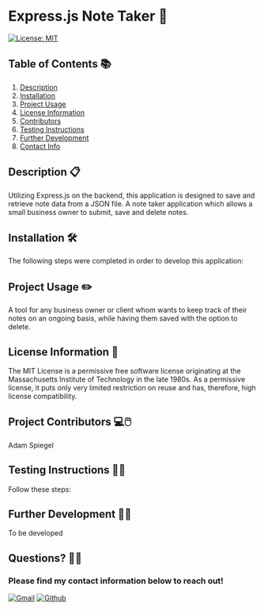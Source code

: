 
  # **Express.js Note Taker** :memo:
  [![License: MIT](https://img.shields.io/badge/License-MIT-yellow.svg)](https://opensource.org/licenses/MIT) 

  ## Table of Contents :books:
   1. [Description](#description-:clipboard:)
   2. [Installation](#installation)
   3. [Project Usage](#Project-Usage)
   4. [License Information](#License-Information)
   5. [Contributors](#Project-Contributors)
   6. [Testing Instructions](#Testing-Instructions)
   7. [Further Development](#Further-Development)
   8. [Contact Info](#Questions)
   
  ## Description :clipboard:
  Utilizing Express.js on the backend, this application is designed to save and retrieve note data from a JSON file. A note taker application which allows a small business owner to submit, save and delete notes.

  ## Installation :hammer_and_wrench:	
  The following steps were completed in order to develop this application:

  ## Project Usage :pencil2:
  A tool for any business owner or client whom wants to keep track of their notes on an ongoing basis, while having them saved with the option to delete.

  ## License Information :ticket:
  The MIT License is a permissive free software license originating at the Massachusetts Institute of Technology in the late 1980s. As a permissive license, it puts only very limited restriction on reuse and has, therefore, high license compatibility.

  ## Project Contributors :computer::computer_mouse:		
  Adam Spiegel

  ## Testing Instructions :man_scientist:
  Follow these steps:

  ## Further Development :man_technologist:	
  To be developed

  
  ## Questions? :raising_hand_man:
  ### Please find my contact information below to reach out! 

  [![Gmail](https://img.shields.io/badge/Gmail-D14836?style=for-the-badge&logo=gmail&logoColor=white)](mailto:adamspiegel23@gmail.com)  [![Github](https://img.shields.io/badge/GitHub-100000?style=for-the-badge&logo=github&logoColor=white)](https://github.com/AdamSpiegel)  

  